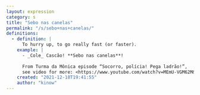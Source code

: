 ```yaml
---
layout: expression
category: s
title: "Sebo nas canelas"
permalink: "/s/sebo+nas+canelas/"
definitions:
  - definition: |
      To hurry up, to go really fast (or faster).
    example: |
      - _Cole_ Cascão! **Sebo nas canelas**!
      
      From Turma da Mônica episode “Socorro, polícia! Pega ladrão!”,
      see video for more: <https://www.youtube.com/watch?v=MEmU-VGM62M&t=195s>.
    created: "2021-12-18T19:41:55"
    author: "kinow"
---
```

